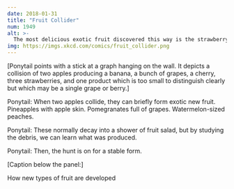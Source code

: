 ```yaml
---
date: 2018-01-31
title: "Fruit Collider"
num: 1949
alt: >-
  The most delicious exotic fruit discovered this way is the strawberry banana. Sadly, it's only stable in puree form, so it's currently limited to yogurt and smoothies, but they're building a massive collider in Europe to search for a strawberry banana that can be eaten whole.
img: https://imgs.xkcd.com/comics/fruit_collider.png
---
```

[Ponytail points with a stick at a graph hanging on the wall. It depicts a collision of two apples producing a banana, a bunch of grapes, a cherry, three strawberries, and one product which is too small to distinguish clearly but which may be a single grape or berry.]

Ponytail: When two apples collide, they can briefly form exotic new fruit. Pineapples with apple skin. Pomegranates full of grapes. Watermelon-sized peaches.

Ponytail: These normally decay into a shower of fruit salad, but by studying the debris, we can learn what was produced.

Ponytail: Then, the hunt is on for a stable form.

[Caption below the panel:]

How new types of fruit are developed